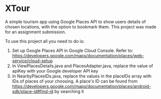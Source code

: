 # XTour
A simple tourism app using Google Places API to show users details of chosen locations, with the option to bookmark them.
This project was made for an assignment submission.

To use this project all you need to do is:
1. Set up Google Places API in Google Cloud Console. Refer to: https://developers.google.com/maps/documentation/places/web-service/cloud-setup
2. In ViewPlacesDetails.java and PlacesAdapter.java, replace the value of apiKey with your Google developer API key
3. In NearbyPlacesIDs.java, replace the values in the placeIDs array with IDs of places of your choosing. 
   A place's ID can be found from https://developers.google.com/maps/documentation/places/android-sdk/place-id#find-id by searching it
